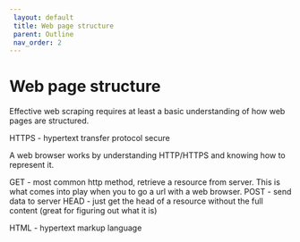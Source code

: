 ```yaml
---
 layout: default
 title: Web page structure
 parent: Outline
 nav_order: 2
---
```


# Web page structure

Effective web scraping requires at least a basic understanding of how web pages are structured. 

HTTPS - hypertext transfer protocol secure

A web browser works by understanding HTTP/HTTPS and knowing how to represent it.

GET - most common http method, retrieve a resource from server. This is what comes into play when you to go a url with a web browser.
POST - send data to server
HEAD - just get the head of a resource without the full content (great for figuring out what it is)

HTML - hypertext markup language

